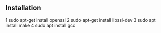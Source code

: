 
## Installation
1	sudo apt-get install openssl
2	sudo apt-get install libssl-dev
3	sudo apt install make
4	sudo apt install gcc
